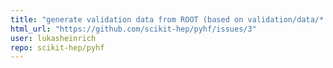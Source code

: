 ```yaml
---
title: "generate validation data from ROOT (based on validation/data/*.json)"
html_url: "https://github.com/scikit-hep/pyhf/issues/3"
user: lukasheinrich
repo: scikit-hep/pyhf
---
```


